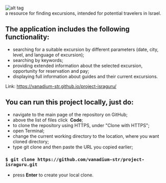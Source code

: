 ![alt tag](https://i.imgur.com/cgdFj5z.png) \
 a resource for finding excursions, intended for potential travelers in Israel.

## The application includes the following functionality: 
* searching for a suitable excursion by different parameters (date, city, level, and language of excursion);
* searching by keywords;
* providing extended information about the selected excursion, opportunity for reservation and pay;
* displaying full information about guides and their current excursions.

Link: https://vanadium-str.github.io/project-israguru/

## You can run this project locally, just do:
* navigate to the main page of the repository on GitHub;
* above the list of files click  **Code**;
* to clone the repository using HTTPS, under "Clone with HTTPS";
* open Terminal;
* change the current working directory to the location, where you want cloned directory;
* type git clone and then paste the URL you copied earlier;
### `$ git clone https://github.com/vanadium-str/project-israguru.git`
* press **Enter** to create your local clone.
